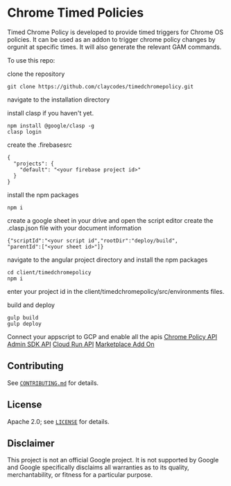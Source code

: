 # Chrome Timed Policies

Timed Chrome Policy is developed to provide timed triggers for Chrome OS policies. It can be used as an addon to trigger chrome policy changes by orgunit at specific times. It will also generate the relevant GAM commands. 

To use this repo:

clone the repository
```
git clone https://github.com/claycodes/timedchromepolicy.git
```

navigate to the installation directory

install clasp if you haven't yet.
```
npm install @google/clasp -g
clasp login
```

create the .firebasesrc 
```
{
  "projects": {
    "default": "<your firebase project id>"
  }
}
```

install the npm packages
```
npm i
```

create a google sheet in your drive and open the script editor
create the .clasp.json file with your document information
```
{"scriptId":"<your script id","rootDir":"deploy/build",
"parentId":["<your sheet id>"]}
```

navigate to the angular project directory and install the npm packages
```
cd client/timedchromepolicy
npm i 
```

enter your project id in the client/timedchromepolicy/src/environments files.

build and deploy
```
gulp build
gulp deploy
```

Connect your appscript to GCP and enable all the apis 
[Chrome Policy API](https://console.cloud.google.com/apis/api/chromepolicy.googleapis.com/overview)
[Admin SDK API](https://console.cloud.google.com/apis/api/admin.googleapis.com/overview)
[Cloud Run API](https://console.cloud.google.com/apis/api/runtimeconfig.googleapis.com/overview)
[Marketplace Add On](https://workspace.google.com/marketplace/app/timed_policy_for_chrome_os/11661963343)


## Contributing

See [`CONTRIBUTING.md`](CONTRIBUTING.md) for details.

## License

Apache 2.0; see [`LICENSE`](LICENSE) for details.

## Disclaimer

This project is not an official Google project. It is not supported by
Google and Google specifically disclaims all warranties as to its quality,
merchantability, or fitness for a particular purpose.